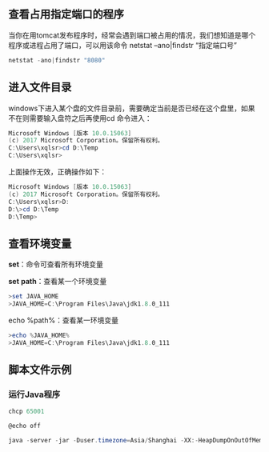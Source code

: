 ## **查看占用指定端口的程序** 

当你在用tomcat发布程序时，经常会遇到端口被占用的情况，我们想知道是哪个程序或进程占用了端口，可以用该命令 netstat –ano|findstr “指定端口号” 

```powershell
netstat -ano|findstr "8080"
```

 

 

## **进入文件目录**

windows下进入某个盘的文件目录前，需要确定当前是否已经在这个盘里，如果不在则需要输入盘符之后再使用cd 命令进入：

```powershell
Microsoft Windows [版本 10.0.15063]
(c) 2017 Microsoft Corporation。保留所有权利。
C:\Users\xqlsr>cd D:\Temp
C:\Users\xqlsr>
```

上面操作无效，正确操作如下：

```powershell
Microsoft Windows [版本 10.0.15063]
(c) 2017 Microsoft Corporation。保留所有权利。
C:\Users\xqlsr>D:
D:\>cd D:\Temp
D:\Temp>
```

 

 

## **查看环境变量**

**set**：命令可查看所有环境变量

**set** **path**：查看某一个环境变量

```powershell
>set JAVA_HOME
>JAVA_HOME=C:\Program Files\Java\jdk1.8.0_111
```

echo %path%：查看某一环境变量

```powershell
>echo %JAVA_HOME%
>JAVA_HOME=C:\Program Files\Java\jdk1.8.0_111
```





## 脚本文件示例

### 运行Java程序

```powershell
chcp 65001

@echo off

java -server -jar -Duser.timezone=Asia/Shanghai -XX:-HeapDumpOnOutOfMemoryError D:\app\hro\app.jar --spring.profiles.active=prod
```




